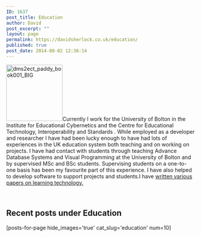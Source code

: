 ```yaml
---
ID: 1637
post_title: Education
author: David
post_excerpt: ""
layout: page
permalink: https://davidsherlock.co.uk/education/
published: true
post_date: 2014-08-02 12:36:14
---
```

<img class="alignleft wp-image-1709 size-thumbnail" src="http://davidsherlock.co.uk/wp-content/uploads/2014/08/dms2ect_paddy_book001_BIG-150x150.png" alt="dms2ect_paddy_book001_BIG" width="150" height="150" />Currently I work for the University of Bolton in the Institute for Educational Cybernetics and the Centre for Educational Technology, Interoperability and Standards . While employed as a developer and researcher I have had been lucky enough to have had lots of experiences in the UK education system both teaching and on working on projects. I have had contact with students through teaching Advance Database Systems and Visual Programming at the University of Bolton and by supervised MSc and BSc students. Supervising students on a one-to-one basis has been my favourite part of this experience. I have also helped to develop software to support projects and students.I have <a href="http://davidsherlock.co.uk/papers-and-writing/">written various papers on learning technology.</a>

&nbsp;
<h2>Recent posts under Education</h2>
[posts-for-page hide_images='true' cat_slug='education' num=10]